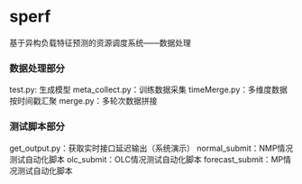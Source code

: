 # sperf
基于异构负载特征预测的资源调度系统——数据处理

### 数据处理部分

test.py: 生成模型
meta_collect.py：训练数据采集
timeMerge.py：多维度数据按时间戳汇聚
merge.py：多轮次数据拼接

### 测试脚本部分
get_output.py：获取实时接口延迟输出（系统演示）
normal_submit：NMP情况测试自动化脚本
olc_submit：OLC情况测试自动化脚本
forecast_submit：MP情况测试自动化脚本